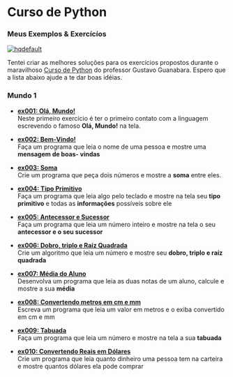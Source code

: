 # Curso de Python  
### Meus Exemplos & Exercícíos  

[![hqdefault](https://user-images.githubusercontent.com/71028921/97096811-bf208280-1647-11eb-93b5-5e1a26d9bb32.jpg)](https://www.youtube.com/playlist?list=PLvE-ZAFRgX8hnECDn1v9HNTI71veL3oW0 "Acesse o Curso")

Tentei criar as melhores soluções para os exercícios propostos durante o maravilhoso [Curso de Python](https://www.youtube.com/playlist?list=PLvE-ZAFRgX8hnECDn1v9HNTI71veL3oW0 "Acesse o Curso") do professor Gustavo Guanabara. Espero que a lista abaixo ajude a te dar boas idéias.  

### Mundo 1  
* [__ex001: Olá, Mundo!__](https://github.com/judigunkel/Exercicios-Python/blob/master/Mundo%201/ex001.py "Veja o código")  
Neste primeiro exercício é ter o primeiro contato com a linguagem escrevendo o famoso **Olá, Mundo!** na tela.

* [__ex002: Bem-Vindo!__](https://github.com/judigunkel/Exercicios-Python/blob/master/Mundo%201/ex002.py "Veja o código")  
Faça um programa que leia o nome de uma pessoa e mostre uma **mensagem de boas-
vindas**

* [__ex003: Soma__](https://github.com/judigunkel/Exercicios-Python/blob/master/Mundo%201/ex003.py "Veja o código")  
Crie um programa que peça dois números e mostre a **soma** entre eles.

* [__ex004: Tipo Primitivo__](https://github.com/judigunkel/Exercicios-Python/blob/master/Mundo%201/ex004.py "Veja o código")  
Faça um programa que leia algo pelo teclado e mostre na tela seu **tipo primitivo**
e todas as **informações** possíveis sobre ele

* [__ex005: Antecessor e Sucessor__](https://github.com/judigunkel/Exercicios-Python/blob/master/Mundo%201/ex005.py "Veja o código")  
Faça um programa que leia um número inteiro e mostre na tela o seu **antecessor e
o seu sucessor**

* [__ex006: Dobro, triplo e Raíz Quadrada__](https://github.com/judigunkel/Exercicios-Python/blob/master/Mundo%201/ex006.py "Veja o código")  
Crie um algoritmo que leia um número e mostre seu **dobro, triplo e raíz quadrada**

* [__ex007: Média do Aluno__](https://github.com/judigunkel/Exercicios-Python/blob/master/Mundo%201/ex007.py "Veja o código")  
Desenvolva um programa que leia as duas notas de um aluno, calcule e mostre a
sua **média**

* [__ex008: Convertendo metros em cm e mm__](https://github.com/judigunkel/Exercicios-Python/blob/master/Mundo%201/ex008.py "Veja o código")  
Escreva um programa que leia um valor em metros e o exiba convertido em cm e mm

* [__ex009: Tabuada__](https://github.com/judigunkel/Exercicios-Python/blob/master/Mundo%201/ex009.py "Veja o código")  
Faça um programa que leia um número e mostre na tela a sua **tabuada**


* [__ex010: Convertendo Reais em Dólares__](https://github.com/judigunkel/Exercicios-Python/blob/master/Mundo%201/ex010.py "Veja o código")  
Crie um programa que leia quanto dinheiro uma pessoa tem na carteira e mostre
quantos dólares ela pode comprar


